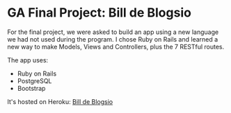 # GA Final Project: Bill de Blogsio

For the final project, we were asked to build an app using a new language we had not used during the program. I chose Ruby on Rails and learned a new way to make Models, Views and Controllers, plus the 7 RESTful routes. 

The app uses:

* Ruby on Rails
* PostgreSQL
* Bootstrap

It's hosted on Heroku: [Bill de Blogsio](https://deblogsio.herokuapp.com/articles) 
